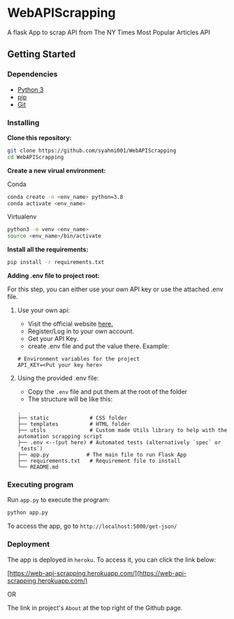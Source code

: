 # WebAPIScrapping
 A flask App to scrap API from The NY Times Most Popular Articles API

## Getting Started

### Dependencies

- [Python 3](https://www.python.org/downloads/)
- [pip](https://pypi.org/project/pip/)
- [Git](https://git-scm.com/)

### Installing

**Clone this repository:**

```bash
git clone https://github.com/syahmi001/WebAPIScrapping
cd WebAPIScrapping
```

**Create a new virual environment:**

Conda

```bash
conda create -n <env_name> python=3.8
conda activate <env_name>
```

Virtualenv

```bash
python3 -m venv <env_name>
source <env_name>/bin/activate
```

**Install all the requirements:**

```bash
pip install -r requirements.txt
```

**Adding .env file to project root:**

For this step, you can either use your own API key or use the attached .env file.

1. Use your own api:
    - Visit the official website [here.](https://developer.nytimes.com/)
    - Register/Log in to your own account.
    - Get your API Key.
    - create .env file and put the value there. Example:
   ```
   # Environment variables for the project
   API_KEY=<Put your key here>
   ```
    
2. Using the provided .env file:
    - Copy the `.env` file and put them at the root of the folder
    - The structure will be like this:
    
    ```
    .
    ├── static             # CSS folder
    ├── templates          # HTML folder
    ├── utils              # Custom made Utils library to help with the automation scrapping script
    ├── .env <--(put here) # Automated tests (alternatively `spec` or `tests`)
    ├── app.py            # The main file to run Flask App
    ├── requirements.txt   # Requirement file to install
    └── README.md
   ```

### Executing program

Run `app.py` to execute the program:

```bash
python app.py
```

To access the app, go to `http://localhost:5000/get-json/`

### Deployment
The app is deployed in `heroku`. To access it, you can click the link below:

[https://web-api-scrapping.herokuapp.com/](https://web-api-scrapping.herokuapp.com/)

   OR

The link in project's `About` at the top right of the Github page.

